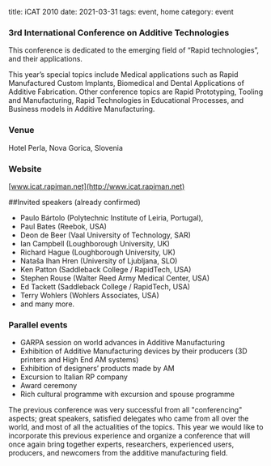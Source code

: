 title: iCAT 2010
date: 2021-03-31
tags: event, home
category: event

### 3rd International Conference on Additive Technologies

  
This conference is dedicated to the emerging field of “Rapid technologies”, and their applications.
<!--break-->
This year’s special topics include Medical applications such as Rapid Manufactured Custom Implants, Biomedical and Dental Applications of Additive Fabrication. Other conference topics are Rapid Prototyping, Tooling and Manufacturing, Rapid Technologies in Educational Processes, and Business models in Additive Manufacturing.  
  
### Venue

Hotel Perla, Nova Gorica, Slovenia  
  
### Website

[www.icat.rapiman.net](http://www.icat.rapiman.net) 

##Invited speakers (already confirmed)  
* Paulo Bártolo (Polytechnic Institute of Leiria, Portugal),  
* Paul Bates (Reebok, USA)  
* Deon de Beer (Vaal University of Technology, SAR)  
* Ian Campbell (Loughborough University, UK)  
* Richard Hague (Loughborough University, UK)  
* Nataša Ihan Hren (University of Ljubljana, SLO)  
* Ken Patton (Saddleback College / RapidTech, USA)  
* Stephen Rouse (Walter Reed Army Medical Center, USA)  
* Ed Tackett (Saddleback College / RapidTech, USA)  
* Terry Wohlers (Wohlers Associates, USA)  
* and many more. 

### Parallel events

* GARPA session on world advances in Additive Manufacturing  
* Exhibition of Additive Manufacturing devices by their producers (3D printers and High End AM systems)     
* Exhibition of designers’ products made by AM  
* Excursion to Italian RP company  
* Award ceremony   
* Rich cultural programme with excursion and spouse programme   

The previous conference was very successful from all "conferencing" aspects; great speakers, satisfied delegates who came from all over the world, and most of all the actualities of the topics. This year we would like to incorporate this previous experience and organize a conference that will once again bring together experts, researchers, experienced users, producers, and newcomers from the additive manufacturing field.